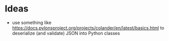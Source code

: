 # Ideas

- use something like https://docs.pylonsproject.org/projects/colander/en/latest/basics.html to deserialize (and validate) JSON into Python classes